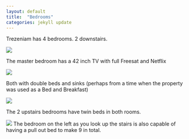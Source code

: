 ```yaml
---
layout: default
title:  "Bedrooms"
categories: jekyll update
---
```


Trezeniam has 4 bedrooms. 2 downstairs.

<img src="{{site.baseurl}}/assets/images/master_bed.jpg">

The master bedroom has a 42 inch TV with full Freesat and Netflix

<img src="{{site.baseurl}}/assets/images/double_bed.jpg">

 Both with double beds and sinks (perhaps from a time when the property was used as a Bed and Breakfast)

<img src="{{site.baseurl}}/assets/images/twin2.jpg">


The 2 upstairs bedrooms have twin beds in both rooms. 

<img src="{{site.baseurl}}/assets/images/twin1.jpg">
The bedroom on the left as you look up the stairs is also capable of having a pull out bed to make 9 in total.